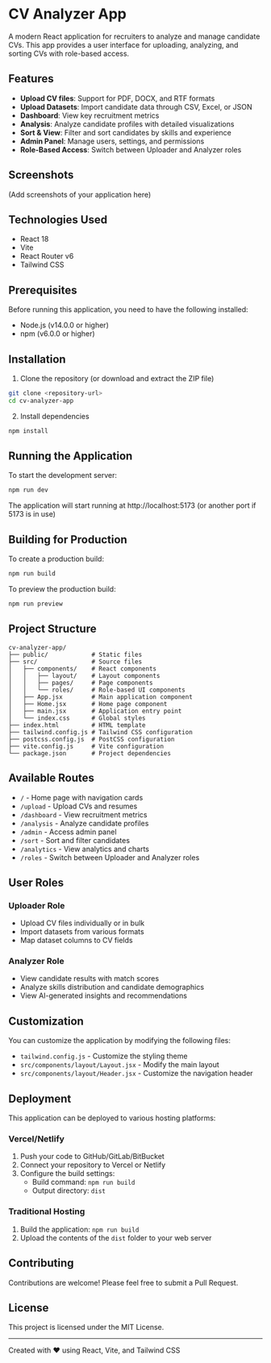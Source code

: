 # CV Analyzer App

A modern React application for recruiters to analyze and manage candidate CVs. This app provides a user interface for uploading, analyzing, and sorting CVs with role-based access.

## Features

- **Upload CV files**: Support for PDF, DOCX, and RTF formats
- **Upload Datasets**: Import candidate data through CSV, Excel, or JSON
- **Dashboard**: View key recruitment metrics
- **Analysis**: Analyze candidate profiles with detailed visualizations
- **Sort & View**: Filter and sort candidates by skills and experience
- **Admin Panel**: Manage users, settings, and permissions
- **Role-Based Access**: Switch between Uploader and Analyzer roles

## Screenshots

(Add screenshots of your application here)

## Technologies Used

- React 18
- Vite
- React Router v6
- Tailwind CSS

## Prerequisites

Before running this application, you need to have the following installed:

- Node.js (v14.0.0 or higher)
- npm (v6.0.0 or higher)

## Installation

1. Clone the repository (or download and extract the ZIP file)

```bash
git clone <repository-url>
cd cv-analyzer-app
```

2. Install dependencies

```bash
npm install
```

## Running the Application

To start the development server:

```bash
npm run dev
```

The application will start running at http://localhost:5173 (or another port if 5173 is in use)

## Building for Production

To create a production build:

```bash
npm run build
```

To preview the production build:

```bash
npm run preview
```

## Project Structure

```
cv-analyzer-app/
├── public/            # Static files
├── src/               # Source files
│   ├── components/    # React components
│   │   ├── layout/    # Layout components
│   │   ├── pages/     # Page components
│   │   └── roles/     # Role-based UI components
│   ├── App.jsx        # Main application component
│   ├── Home.jsx       # Home page component
│   ├── main.jsx       # Application entry point
│   └── index.css      # Global styles
├── index.html         # HTML template
├── tailwind.config.js # Tailwind CSS configuration
├── postcss.config.js  # PostCSS configuration
├── vite.config.js     # Vite configuration
└── package.json       # Project dependencies
```

## Available Routes

- `/` - Home page with navigation cards
- `/upload` - Upload CVs and resumes
- `/dashboard` - View recruitment metrics
- `/analysis` - Analyze candidate profiles
- `/admin` - Access admin panel
- `/sort` - Sort and filter candidates
- `/analytics` - View analytics and charts
- `/roles` - Switch between Uploader and Analyzer roles

## User Roles

### Uploader Role
- Upload CV files individually or in bulk
- Import datasets from various formats
- Map dataset columns to CV fields

### Analyzer Role
- View candidate results with match scores
- Analyze skills distribution and candidate demographics
- View AI-generated insights and recommendations

## Customization

You can customize the application by modifying the following files:

- `tailwind.config.js` - Customize the styling theme
- `src/components/layout/Layout.jsx` - Modify the main layout
- `src/components/layout/Header.jsx` - Customize the navigation header

## Deployment

This application can be deployed to various hosting platforms:

### Vercel/Netlify
1. Push your code to GitHub/GitLab/BitBucket
2. Connect your repository to Vercel or Netlify
3. Configure the build settings: 
   - Build command: `npm run build`
   - Output directory: `dist`

### Traditional Hosting
1. Build the application: `npm run build`
2. Upload the contents of the `dist` folder to your web server

## Contributing

Contributions are welcome! Please feel free to submit a Pull Request.

## License

This project is licensed under the MIT License.

---

Created with ❤️ using React, Vite, and Tailwind CSS 